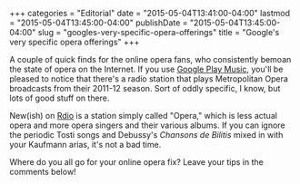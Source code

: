 +++
categories = "Editorial"
date = "2015-05-04T13:41:00-04:00"
lastmod = "2015-05-04T13:45:00-04:00"
publishDate = "2015-05-04T13:45:00-04:00"
slug = "googles-very-specific-opera-offerings"
title = "Google&#039;s very specific opera offerings"
+++

A couple of quick finds for the online opera fans, who consistently bemoan the state of opera on the Internet. If you use [Google Play Music](https://play.google.com/music/), you'll be pleased to notice that there's a radio station that plays Metropolitan Opera broadcasts from their 2011-12 season. Sort of oddly specific, I know, but lots of good stuff on there.

New(ish) on [Rdio](http://www.rdio.com/home/en-ca/) is a station simply called "Opera," which is less actual opera and more opera singers and their various albums. If you can ignore the periodic Tosti songs and Debussy's *Chansons de Bilitis* mixed in with your Kaufmann arias, it's not a bad time.

Where do you all go for your online opera fix? Leave your tips in the comments below!


